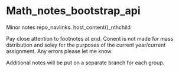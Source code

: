 # Math_notes_bootstrap_api
Minor notes repo_navlinks. host_content()_nthchild

Pay close attention to footnotes at end. Conent is not made for mass dstribution and soley for the purposes of the current year/current assignment. Any errors please let me know.

Additional notes will be put on a separate branch for each group.
